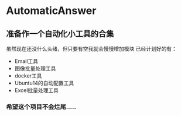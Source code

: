 # AutomaticAnswer

## 准备作一个自动化小工具的合集

 虽然现在还没什么头绪，但只要有空我就会慢慢增加模块
 已经计划好的有：
* Email工具
* 图像批量处理工具
* docker工具
* Ubuntu14的自动配置工具
* Excel批量处理工具


### 希望这个项目不会烂尾.....
